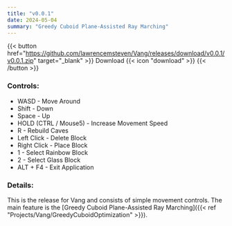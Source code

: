 ```yaml
---
title: "v0.0.1"
date: 2024-05-04
summary: "Greedy Cuboid Plane-Assisted Ray Marching"
---
```


{{< button href="https://github.com/lawrencemsteven/Vang/releases/download/v0.0.1/v0.0.1.zip" target="_blank" >}}
Download {{< icon "download" >}}
{{< /button >}}

### Controls:
- WASD - Move Around
- Shift - Down
- Space - Up
- HOLD (CTRL / Mouse5) - Increase Movement Speed
- R - Rebuild Caves
- Left Click - Delete Block
- Right Click - Place Block
- 1 - Select Rainbow Block
- 2 - Select Glass Block
- ALT + F4 - Exit Application

### Details:

This is the release for Vang and consists of simple movement controls. The main feature is the [Greedy Cuboid Plane-Assisted Ray Marching]({{< ref "Projects/Vang/GreedyCuboidOptimization" >}}).